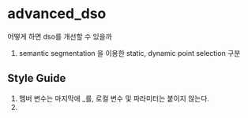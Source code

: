 # advanced_dso

어떻게 하면 dso를 개선할 수 있을까

1. semantic segmentation 을 이용한 static, dynamic point selection 구분

## Style Guide
1. 멤버 변수는 마지막에 _를, 로컬 변수 및 파라미터는 붙이지 않는다.
2. 